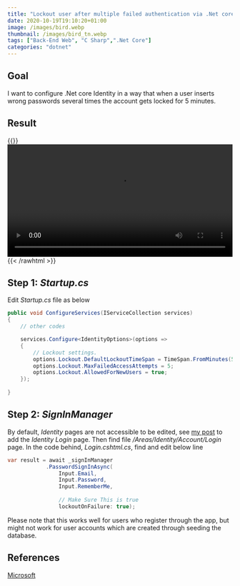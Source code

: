 ```yaml
---
title: "Lockout user after multiple failed authentication via .Net core Identity"
date: 2020-10-19T19:10:20+01:00
image: /images/bird.webp
thumbnail: /images/bird_tn.webp
tags: ["Back-End Web", "C Sharp",".Net Core"]
categories: "dotnet"
---
```


## Goal

I want to configure .Net core Identity in a way that when a user inserts wrong passwords several times the account gets locked for 5 minutes.

## Result

{{<rawhtml>}}
<video width=100% controls>
  <source src="/videos/lockedout_user.webm" type="video/webm">
Your browser does not support the video tag.
</video>
{{< /rawhtml >}}

## Step 1: *Startup.cs*

Edit *Startup.cs* file as below

```c#
public void ConfigureServices(IServiceCollection services)
{
    // other codes

    services.Configure<IdentityOptions>(options =>
    {
        // Lockout settings.
        options.Lockout.DefaultLockoutTimeSpan = TimeSpan.FromMinutes(5);
        options.Lockout.MaxFailedAccessAttempts = 5;
        options.Lockout.AllowedForNewUsers = true;
    });
    
}
```

## Step 2: *SignInManager*

By default, *Identity* pages are not accessible to be edited, see [my post](https://iamsorush.com/posts/add-identity-pages-net-core/) to add the *Identity Login* page.
Then find file */Areas/Identity/Account/Login* page. In the code behind, *Login.cshtml.cs*, find and edit below line

```c#
var result = await _signInManager
            .PasswordSignInAsync(
                Input.Email, 
                Input.Password, 
                Input.RememberMe, 
                
                // Make Sure This is true
                lockoutOnFailure: true);
```

Please note that this works well for users who register through the app, but might not work for user accounts which are created through seeding the database.

## References

[Microsoft](https://docs.microsoft.com/en-us/aspnet/core/security/authentication/identity?view=aspnetcore-3.1&tabs=visual-studio#configure-identity-services)

